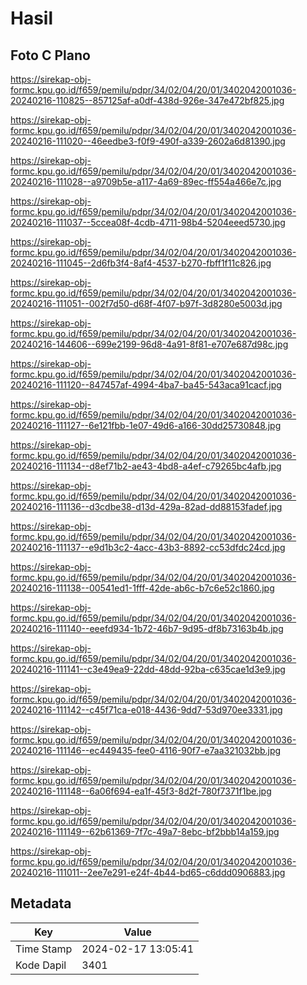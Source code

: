 # Hasil

## Foto C Plano

https://sirekap-obj-formc.kpu.go.id/f659/pemilu/pdpr/34/02/04/20/01/3402042001036-20240216-110825--857125af-a0df-438d-926e-347e472bf825.jpg

https://sirekap-obj-formc.kpu.go.id/f659/pemilu/pdpr/34/02/04/20/01/3402042001036-20240216-111020--46eedbe3-f0f9-490f-a339-2602a6d81390.jpg

https://sirekap-obj-formc.kpu.go.id/f659/pemilu/pdpr/34/02/04/20/01/3402042001036-20240216-111028--a9709b5e-a117-4a69-89ec-ff554a466e7c.jpg

https://sirekap-obj-formc.kpu.go.id/f659/pemilu/pdpr/34/02/04/20/01/3402042001036-20240216-111037--5ccea08f-4cdb-4711-98b4-5204eeed5730.jpg

https://sirekap-obj-formc.kpu.go.id/f659/pemilu/pdpr/34/02/04/20/01/3402042001036-20240216-111045--2d6fb3f4-8af4-4537-b270-fbff1f11c826.jpg

https://sirekap-obj-formc.kpu.go.id/f659/pemilu/pdpr/34/02/04/20/01/3402042001036-20240216-111051--002f7d50-d68f-4f07-b97f-3d8280e5003d.jpg

https://sirekap-obj-formc.kpu.go.id/f659/pemilu/pdpr/34/02/04/20/01/3402042001036-20240216-144606--699e2199-96d8-4a91-8f81-e707e687d98c.jpg

https://sirekap-obj-formc.kpu.go.id/f659/pemilu/pdpr/34/02/04/20/01/3402042001036-20240216-111120--847457af-4994-4ba7-ba45-543aca91cacf.jpg

https://sirekap-obj-formc.kpu.go.id/f659/pemilu/pdpr/34/02/04/20/01/3402042001036-20240216-111127--6e121fbb-1e07-49d6-a166-30dd25730848.jpg

https://sirekap-obj-formc.kpu.go.id/f659/pemilu/pdpr/34/02/04/20/01/3402042001036-20240216-111134--d8ef71b2-ae43-4bd8-a4ef-c79265bc4afb.jpg

https://sirekap-obj-formc.kpu.go.id/f659/pemilu/pdpr/34/02/04/20/01/3402042001036-20240216-111136--d3cdbe38-d13d-429a-82ad-dd88153fadef.jpg

https://sirekap-obj-formc.kpu.go.id/f659/pemilu/pdpr/34/02/04/20/01/3402042001036-20240216-111137--e9d1b3c2-4acc-43b3-8892-cc53dfdc24cd.jpg

https://sirekap-obj-formc.kpu.go.id/f659/pemilu/pdpr/34/02/04/20/01/3402042001036-20240216-111138--00541ed1-1fff-42de-ab6c-b7c6e52c1860.jpg

https://sirekap-obj-formc.kpu.go.id/f659/pemilu/pdpr/34/02/04/20/01/3402042001036-20240216-111140--eeefd934-1b72-46b7-9d95-df8b73163b4b.jpg

https://sirekap-obj-formc.kpu.go.id/f659/pemilu/pdpr/34/02/04/20/01/3402042001036-20240216-111141--c3e49ea9-22dd-48dd-92ba-c635cae1d3e9.jpg

https://sirekap-obj-formc.kpu.go.id/f659/pemilu/pdpr/34/02/04/20/01/3402042001036-20240216-111142--c45f71ca-e018-4436-9dd7-53d970ee3331.jpg

https://sirekap-obj-formc.kpu.go.id/f659/pemilu/pdpr/34/02/04/20/01/3402042001036-20240216-111146--ec449435-fee0-4116-90f7-e7aa321032bb.jpg

https://sirekap-obj-formc.kpu.go.id/f659/pemilu/pdpr/34/02/04/20/01/3402042001036-20240216-111148--6a06f694-ea1f-45f3-8d2f-780f7371f1be.jpg

https://sirekap-obj-formc.kpu.go.id/f659/pemilu/pdpr/34/02/04/20/01/3402042001036-20240216-111149--62b61369-7f7c-49a7-8ebc-bf2bbb14a159.jpg

https://sirekap-obj-formc.kpu.go.id/f659/pemilu/pdpr/34/02/04/20/01/3402042001036-20240216-111011--2ee7e291-e24f-4b44-bd65-c6ddd0906883.jpg


## Metadata

| Key        | Value               |
| ---------- | ------------------- |
| Time Stamp | 2024-02-17 13:05:41 |
| Kode Dapil | 3401                |



